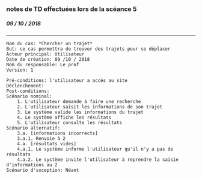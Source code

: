 ### notes de TD effectuées lors de la scéance 5
##### *09 / 10 / 2018*

---

>>>
    Nom du cas: *Chercher un trajet*
    But: ce cas permettra de trouver des trajets pour se déplacer
    Acteur principal: Utilisateur
    Date de création: 09 /10 / 2018
    Nom du responsable: Le prof
    Version: 1
>>>

>>>
    Pré-conditions: l'utilisateur a accès au site
    Déclenchement:
    Post-conditions:
    Scénario nominal:
        1. L'utilisateur demande à faire une recherche
        2. L'utilisateur saisit les informations de son trajet
        3. Le système valide les informations du trajet
        4. Le système affiche les résultats
        5. L'utilisateur consulte les résultats
    Scénario alternatif:
        3.a. [informations incorrects]
        3.a.1. Renvoie à 2
        4.a. [résultats vides]
        4.a.1. Le système informe l'utilisateur qu'il n'y a pas de résultats
        4.a.2. Le système invite l'utilisateur à reprendre la saisie d'informations au 2
    Scénario d'sxception: Néant
>>>
